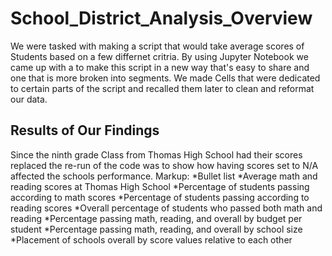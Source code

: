 # School_District_Analysis_Overview
We were tasked with making a script that would take average scores of Students based on a few differnet critria. By using Jupyter Notebook we came up with a to make this script in a new way that's easy to share and one that is more broken into segments. We made Cells that were dedicated to certain parts of the script and recalled them later to clean and reformat our data.

## Results of Our Findings
Since the ninth grade Class from Thomas High School had their scores replaced the re-run of the code was to show how having scores set to N/A affected the schools performance.
Markup: *Bullet list
*Average math and reading scores at Thomas High School
*Percentage of students passing according to math scores 
*Percentage of students passing according to reading scores
*Overall percentage of students who passed both math and reading
*Percentage passing math, reading, and overall by budget per student
*Percentage passing math, reading, and overall by school size
*Placement of schools overall by score values relative to each other
